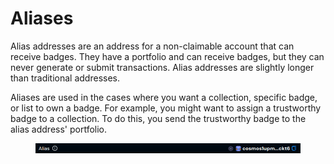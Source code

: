 # Aliases

Alias addresses are an address for a non-claimable account that can receive badges. They have a portfolio and can receive badges, but  they can never generate or submit transactions. Alias addresses are slightly longer than traditional addresses.&#x20;

Aliases are used in the cases where you want a collection, specific badge, or list to own a badge. For example, you might want to assign a trustworthy badge to a collection. To do this, you send the trustworthy badge to the alias address' portfolio.

<figure><img src="../../.gitbook/assets/image (1) (1) (1) (1) (1) (1) (1) (1) (1) (1) (1) (1) (1) (1) (1) (1) (1) (1) (1) (1) (1) (1) (1) (1) (1) (1) (1) (1) (1) (1) (1) (1) (1) (1) (1) (1) (1) (1) (1).png" alt=""><figcaption></figcaption></figure>
